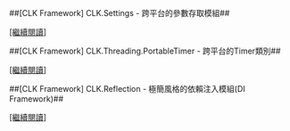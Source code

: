 ##[CLK Framework] CLK.Settings - 跨平台的參數存取模組##

[[繼續閱讀]](https://github.com/Clark159/CLK/blob/master/Documents/CLK.Settings/CLK.Settings.md)


##[CLK Framework] CLK.Threading.PortableTimer - 跨平台的Timer類別##

[[繼續閱讀]](https://github.com/Clark159/CLK/blob/master/Documents/CLK.Threading/PortableTimer/CLK.Threading.PortableTimer.md)


##[CLK Framework] CLK.Reflection - 極簡風格的依賴注入模組(DI Framework)##

[[繼續閱讀]](https://github.com/Clark159/CLK/blob/master/Documents/CLK.Reflection/CLK.Reflection.md)